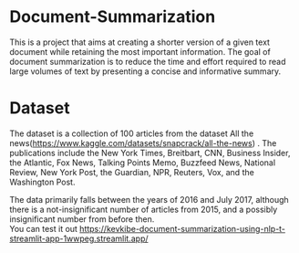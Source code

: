 # Document-Summarization
This is a project that aims at creating a shorter version of a given text document while retaining the most important information. The goal of document summarization is to reduce the time and effort required to read large volumes of text by presenting a concise and informative summary.<bt>

# Dataset
The dataset is a collection of 100 articles from the dataset All the news(https://www.kaggle.com/datasets/snapcrack/all-the-news) . The publications include the New York Times, Breitbart, CNN, Business Insider, the Atlantic, Fox News, Talking Points Memo, Buzzfeed News, National Review, New York Post, the Guardian, NPR, Reuters, Vox, and the Washington Post. 

The data primarily falls between the years of 2016 and July 2017, although there is a not-insignificant number of articles from 2015, and a possibly insignificant number from before then.<br>
You can test it out https://kevkibe-document-summarization-using-nlp-t-streamlit-app-1wwpeg.streamlit.app/
 
